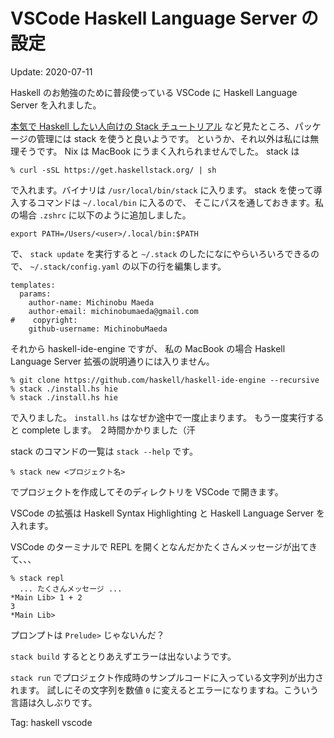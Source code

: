 # VSCode Haskell Language Server の設定

Update: 2020-07-11


Haskell のお勉強のために普段使っている VSCode に
Haskell Language Server を入れました。

[本気で Haskell したい人向けの Stack チュートリアル](https://qiita.com/waddlaw/items/49874f4cf9b680e4b015)
など見たところ、パッケージの管理には stack を使うと良いようです。
というか、それ以外は私には無理そうです。
Nix は MacBook にうまく入れられませんでした。
stack は

```
% curl -sSL https://get.haskellstack.org/ | sh
```

で入れます。バイナリは ``/usr/local/bin/stack`` に入ります。
stack を使って導入するコマンドは ``~/.local/bin`` に入るので、
そこにパスを通しておきます。私の場合 ``.zshrc`` に以下のように追加しました。

```
export PATH=/Users/<user>/.local/bin:$PATH
```

で、 ``stack update`` を実行すると ``~/.stack`` のしたになにやらいろいろできるので、
``~/.stack/config.yaml`` の以下の行を編集します。

```
templates:
  params:
    author-name: Michinobu Maeda
    author-email: michinobumaeda@gmail.com
#    copyright:
    github-username: MichinobuMaeda
```

それから haskell-ide-engine ですが、 私の MacBook の場合
Haskell Language Server 拡張の説明通りには入りません。

```
% git clone https://github.com/haskell/haskell-ide-engine --recursive
% stack ./install.hs hie
% stack ./install.hs hie
```

で入りました。
``install.hs`` はなぜか途中で一度止まります。
もう一度実行すると complete します。
２時間かかりました（汗

stack のコマンドの一覧は ``stack --help`` です。

```
% stack new <プロジェクト名>
```

でプロジェクトを作成してそのディレクトリを VSCode で開きます。

VSCode の拡張は Haskell Syntax Highlighting と Haskell Language Server を入れます。

VSCode のターミナルで REPL を開くとなんだかたくさんメッセージが出てきて、、、

```
% stack repl
  ... たくさんメッセージ ...
*Main Lib> 1 + 2
3
*Main Lib>
```

プロンプトは ``Prelude>`` じゃないんだ？

``stack build`` するととりあえずエラーは出ないようです。

``stack run`` でプロジェクト作成時のサンプルコードに入っている文字列が出力されます。
試しにその文字列を数値 ``0`` に変えるとエラーになりますね。こういう言語は久しぶりです。

Tag: haskell vscode

